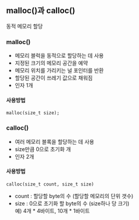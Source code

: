 ## malloc()과 calloc()
동적 메모리 할당

### malloc()
- 메모리 블럭을 동적으로 할당하는 데 사용
- 지정된 크기의 메모리 공간을 예약
- 메모리 위치를 가리키는 널 포인터를 반환
- 할당된 공간이 쓰레기 값으로 채워짐
- 인자 1개

#### 사용방법
```
malloc(size_t size);
```
### calloc()
- 여러 메모리 블록을 할당하는 데 사용
- size만큼 0으로 초기화 개
- 인자 2개

#### 사용방법
```
calloc(size_t count, size_t size)  
```

- count : 할당할 byte의 수 (할당할 메모리의 단위 갯수)  
- size : 0으로 초기화 할 byte의 수 (size하나 당 크기)  
예) 4개 * 4바이트, 10개 * 1바이트